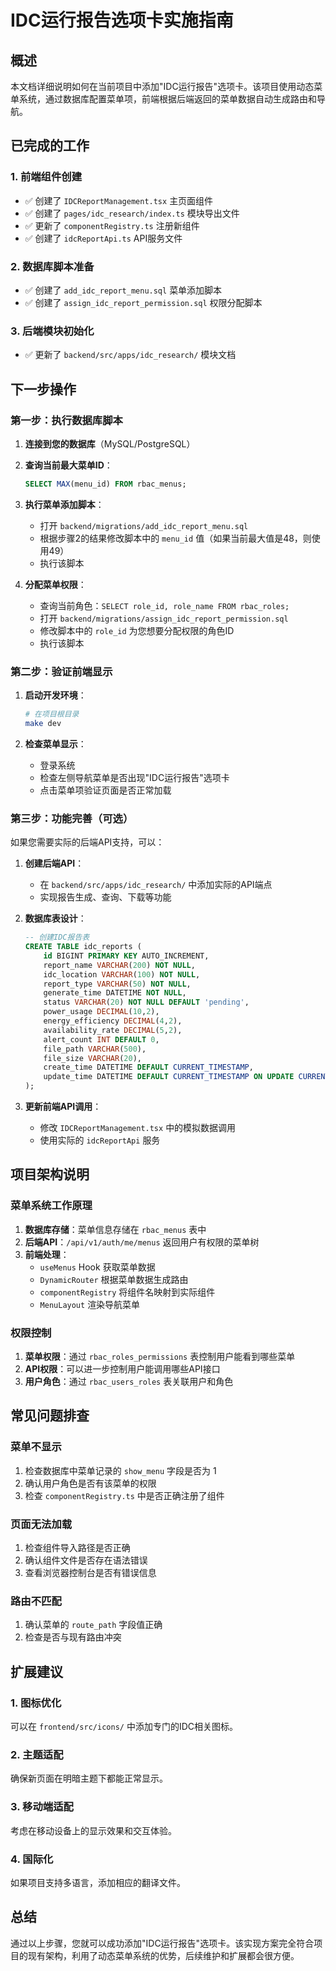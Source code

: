 # IDC运行报告选项卡实施指南

## 概述

本文档详细说明如何在当前项目中添加"IDC运行报告"选项卡。该项目使用动态菜单系统，通过数据库配置菜单项，前端根据后端返回的菜单数据自动生成路由和导航。

## 已完成的工作

### 1. 前端组件创建
- ✅ 创建了 `IDCReportManagement.tsx` 主页面组件
- ✅ 创建了 `pages/idc_research/index.ts` 模块导出文件
- ✅ 更新了 `componentRegistry.ts` 注册新组件
- ✅ 创建了 `idcReportApi.ts` API服务文件

### 2. 数据库脚本准备
- ✅ 创建了 `add_idc_report_menu.sql` 菜单添加脚本
- ✅ 创建了 `assign_idc_report_permission.sql` 权限分配脚本

### 3. 后端模块初始化
- ✅ 更新了 `backend/src/apps/idc_research/` 模块文档

## 下一步操作

### 第一步：执行数据库脚本

1. **连接到您的数据库**（MySQL/PostgreSQL）

2. **查询当前最大菜单ID**：
   ```sql
   SELECT MAX(menu_id) FROM rbac_menus;
   ```

3. **执行菜单添加脚本**：
   - 打开 `backend/migrations/add_idc_report_menu.sql`
   - 根据步骤2的结果修改脚本中的 `menu_id` 值（如果当前最大值是48，则使用49）
   - 执行该脚本

4. **分配菜单权限**：
   - 查询当前角色：`SELECT role_id, role_name FROM rbac_roles;`
   - 打开 `backend/migrations/assign_idc_report_permission.sql`
   - 修改脚本中的 `role_id` 为您想要分配权限的角色ID
   - 执行该脚本

### 第二步：验证前端显示

1. **启动开发环境**：
   ```bash
   # 在项目根目录
   make dev
   ```

2. **检查菜单显示**：
   - 登录系统
   - 检查左侧导航菜单是否出现"IDC运行报告"选项卡
   - 点击菜单项验证页面是否正常加载

### 第三步：功能完善（可选）

如果您需要实际的后端API支持，可以：

1. **创建后端API**：
   - 在 `backend/src/apps/idc_research/` 中添加实际的API端点
   - 实现报告生成、查询、下载等功能

2. **数据库表设计**：
   ```sql
   -- 创建IDC报告表
   CREATE TABLE idc_reports (
       id BIGINT PRIMARY KEY AUTO_INCREMENT,
       report_name VARCHAR(200) NOT NULL,
       idc_location VARCHAR(100) NOT NULL,
       report_type VARCHAR(50) NOT NULL,
       generate_time DATETIME NOT NULL,
       status VARCHAR(20) NOT NULL DEFAULT 'pending',
       power_usage DECIMAL(10,2),
       energy_efficiency DECIMAL(4,2),
       availability_rate DECIMAL(5,2),
       alert_count INT DEFAULT 0,
       file_path VARCHAR(500),
       file_size VARCHAR(20),
       create_time DATETIME DEFAULT CURRENT_TIMESTAMP,
       update_time DATETIME DEFAULT CURRENT_TIMESTAMP ON UPDATE CURRENT_TIMESTAMP
   );
   ```

3. **更新前端API调用**：
   - 修改 `IDCReportManagement.tsx` 中的模拟数据调用
   - 使用实际的 `idcReportApi` 服务

## 项目架构说明

### 菜单系统工作原理

1. **数据库存储**：菜单信息存储在 `rbac_menus` 表中
2. **后端API**：`/api/v1/auth/me/menus` 返回用户有权限的菜单树
3. **前端处理**：
   - `useMenus` Hook 获取菜单数据
   - `DynamicRouter` 根据菜单数据生成路由
   - `componentRegistry` 将组件名映射到实际组件
   - `MenuLayout` 渲染导航菜单

### 权限控制

1. **菜单权限**：通过 `rbac_roles_permissions` 表控制用户能看到哪些菜单
2. **API权限**：可以进一步控制用户能调用哪些API接口
3. **用户角色**：通过 `rbac_users_roles` 表关联用户和角色

## 常见问题排查

### 菜单不显示
1. 检查数据库中菜单记录的 `show_menu` 字段是否为 1
2. 确认用户角色是否有该菜单的权限
3. 检查 `componentRegistry.ts` 中是否正确注册了组件

### 页面无法加载
1. 检查组件导入路径是否正确
2. 确认组件文件是否存在语法错误
3. 查看浏览器控制台是否有错误信息

### 路由不匹配
1. 确认菜单的 `route_path` 字段值正确
2. 检查是否与现有路由冲突

## 扩展建议

### 1. 图标优化
可以在 `frontend/src/icons/` 中添加专门的IDC相关图标。

### 2. 主题适配
确保新页面在明暗主题下都能正常显示。

### 3. 移动端适配
考虑在移动设备上的显示效果和交互体验。

### 4. 国际化
如果项目支持多语言，添加相应的翻译文件。

## 总结

通过以上步骤，您就可以成功添加"IDC运行报告"选项卡。该实现方案完全符合项目的现有架构，利用了动态菜单系统的优势，后续维护和扩展都会很方便。